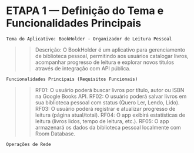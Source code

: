 # ETAPA 1 — Definição do Tema e Funcionalidades Principais

```Tema do Aplicativo: BookHolder - Organizador de Leitura Pessoal```
>>Descrição:
>>O BookHolder é um aplicativo para gerenciamento de biblioteca pessoal, permitindo aos usuários catalogar livros, acompanhar progresso de leitura e explorar novos títulos através de integração com API pública.

```Funcionalidades Principais (Requisitos Funcionais)```
>>RF01: O usuário poderá buscar livros por título, autor ou ISBN na Google Books API.
>>RF02: O usuário poderá salvar livros em sua biblioteca pessoal com status (Quero Ler, Lendo, Lido).
>>RF03: O usuário poderá registrar e atualizar progresso de leitura (página atual/total).
>>RF04: O app exibirá estatísticas de leitura (livros lidos, tempo de leitura, etc.).
>>RF05: O app armazenará os dados da biblioteca pessoal localmente com Room Database.

```Operações de Rede```
